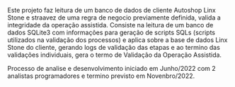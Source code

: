 Este projeto faz leitura de um banco de dados de cliente Autoshop Linx Stone e straavez de uma regra de negocio previamente definida, valida a integridade da operação assistida.
Consiste na leitura de um banco de dados SQLite3 com informações para geração de scripts SQLs (scripts utilizados na validação dos processos) e aplica sobre a base de dados Linx Stone do cliente, gerando logs de validação das etapas e ao termino das validações individuais, gera o termo de Validação da Operação Assistida.

Processo de analise e desenvolvimento iniciado em Junho/2022 com 2 analistas programadores e termino previsto em Novenbro/2022.

